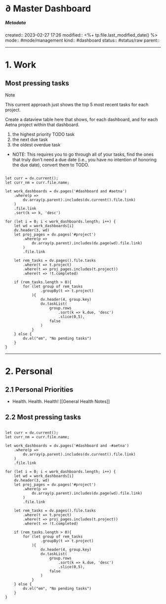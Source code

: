 # ∂ Master Dashboard

##### Metadata
created:: 2023-02-27 17:26
modified:: <%+ tp.file.last_modified_date() %>
mode:: #mode/management
kind:: #dashboard 
status:: #status/raw
parent::
***

# 1. Work

## Most pressing tasks

> [!NOTE] 
> This current approach just shows the top 5 most recent tasks for each project.
> 
> Create a dataview table here that shows, for each dashboard, and for each Aetna project within that dashboard. 
> 1. the highest priority TODO task
> 2. the next due task
> 3. the oldest overdue task
> 
> - NOTE: This requires you to go through all of your tasks, find the ones that truly don't need a due date (i.e., you have no intention of honoring the due date), convert them to TODO.

```dataviewjs

let curr = dv.current();
let curr_nm = curr.file.name;

let work_dashboards = dv.pages('#dashboard and #aetna')
	.where(p => 
		dv.array(p.parent).includes(dv.current().file.link)
	)
	.file.link
	.sort(k => k, 'desc')

for (let i = 0; i < work_dashboards.length; i++) {
	let wd = work_dashboards[i]
	dv.header(3, wd)
	let proj_pages = dv.pages('#project')
		.where(p => 
			dv.array(p.parent).includes(dv.page(wd).file.link) 
		)
		.file.link

	let rem_tasks = dv.pages().file.tasks
		.where(t => t.project)
		.where(t => proj_pages.includes(t.project))
		.where(t => !t.completed)
	
	if (rem_tasks.length > 0){
	    for (let group of rem_tasks
			    .groupBy(t => t.project)
			){
				dv.header(4, group.key)
				dv.taskList(
					group.rows
						.sort(k => k.due, 'desc')
						.slice(0,5), 
					false
				)
			}
	} else {
		dv.el("em", "No pending tasks")
	}	
}
```

***

# 2. Personal
## 2.1 Personal Priorities
* Health. Health. Health! [[General Health Notes]]

## 2.2 Most pressing tasks
```dataviewjs

let curr = dv.current();
let curr_nm = curr.file.name;

let work_dashboards = dv.pages('#dashboard and -#aetna')
	.where(p => 
		dv.array(p.parent).includes(dv.current().file.link)
	)
	.file.link

for (let i = 0; i < work_dashboards.length; i++) {
	let wd = work_dashboards[i]
	dv.header(3, wd)
	let proj_pages = dv.pages('#project')
		.where(p => 
			dv.array(p.parent).includes(dv.page(wd).file.link) 
		)
		.file.link

	let rem_tasks = dv.pages().file.tasks
		.where(t => t.project)
		.where(t => proj_pages.includes(t.project))
		.where(t => !t.completed)
	
	if (rem_tasks.length > 0){
	    for (let group of rem_tasks
			    .groupBy(t => t.project)
			){
				dv.header(4, group.key)
				dv.taskList(
					group.rows
						.sort(k => k.due, 'desc')
						.slice(0,5), 
					false
				)
			}
	} else {
		dv.el("em", "No pending tasks")
	}	
}
```


